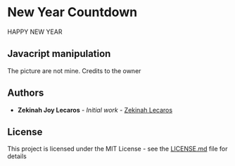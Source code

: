 # New Year Countdown

HAPPY NEW YEAR

## Javacript manipulation

The picture are not mine. Credits to the owner

## Authors

* **Zekinah Joy Lecaros** - *Initial work* - [Zekinah Lecaros](https://github.com/zekinah)

## License

This project is licensed under the MIT License - see the [LICENSE.md](LICENSE.md) file for details
